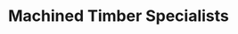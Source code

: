 ---
title: "Machined Timber Specialists"
url: /kilcoole/machined-timber-specialists/
shop: Eisenwaren
---